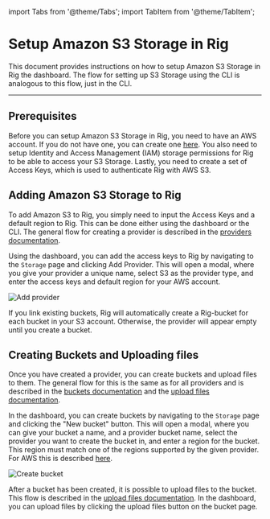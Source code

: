 
import Tabs from '@theme/Tabs';
import TabItem from '@theme/TabItem';

# Setup Amazon S3 Storage in Rig
This document provides instructions on how to setup Amazon S3 Storage in Rig the dashboard. The flow for setting up S3 Storage using the CLI is analogous to this flow, just in the CLI.

<hr class="solid" />

## Prerequisites
Before you can setup Amazon S3 Storage in Rig, you need to have an AWS account. If you do not have one, you can create one [here](https://portal.aws.amazon.com/billing/signup).
You also need to setup Identity and Access Management (IAM) storage permissions for Rig to be able to access your S3 Storage. Lastly, you need to create a set of Access Keys, which is used to authenticate Rig with AWS S3.

## Adding Amazon S3 Storage to Rig
To add Amazon S3 to Rig, you simply need to input the Access Keys and a default region to Rig. This can be done either using the dashboard or the CLI. The general flow for creating a provider is described in the [providers documentation](/docs/storage/providers.md).

Using the dashboard, you can add the access keys to Rig by navigating to the `Storage` page and clicking Add Provider. This will open a modal, where you give your provider a unique name, select S3 as the provider type, and enter the access keys and default region for your AWS account. 

![Add provider](/img/storage/s3_add_provider.png "Add provider")

If you link existing buckets, Rig will automatically create a Rig-bucket for each bucket in your S3 account. Otherwise, the provider will appear empty until you create a bucket. 

## Creating Buckets and Uploading files
Once you have created a provider, you can create buckets and upload files to them. The general flow for this is the same as for all providers and is described in the [buckets documentation](/docs/storage/buckets.md) and the [upload files documentation](/docs/storage/uploading-objects.md).

In the dashboard, you can create buckets by navigating to the `Storage` page and clicking the "New bucket" button. This will open a modal, where you can give your bucket a name, and a provider bucket name, select the provider you want to create the bucket in, and enter a region for the bucket. This region must match one of the regions supported by the given provider. For AWS this is described [here](https://docs.aws.amazon.com/general/latest/gr/s3.html).

![Create bucket](/img/storage/s3_create_bucket.png "Create bucket")

After a bucket has been created, it is possible to upload files to the bucket. This flow is described in the [upload files documentation](/docs/storage/uploading-objects.md). In the dashboard, you can upload files by clicking the upload files button on the bucket page.
